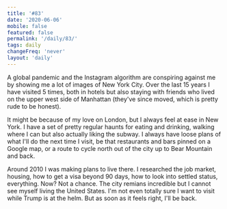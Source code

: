```yaml
---
title: '#83'
date: '2020-06-06'
mobile: false
featured: false
permalink: '/daily/83/'
tags: daily
changeFreq: 'never'
layout: 'daily'
---
```


A global pandemic and the Instagram algorithm are conspiring against me by showing me a lot of images of New York City. Over the last 15 years I have visited 5 times, both in hotels but also staying with friends who lived on the upper west side of Manhattan (they've since moved, which is pretty rude to be honest).

It might be because of my love on London, but I always feel at ease in New York. I have a set of pretty regular haunts for eating and drinking, walking where I can but also actually liking the subway. I always have loose plans of what I'll do the next time I visit, be that restaurants and bars pinned on a Google map, or a route to cycle north out of the city up to Bear Mountain and back.

Around 2010 I was making plans to live there. I researched the job market, housing, how to get a visa beyond 90 days, how to look into settled status, everything. Now? Not a chance. The city remians incredible but I cannot see myself living the United States. I'm not even totally sure I want to visit while Trump is at the helm. But as soon as it feels right, I'll be back.
